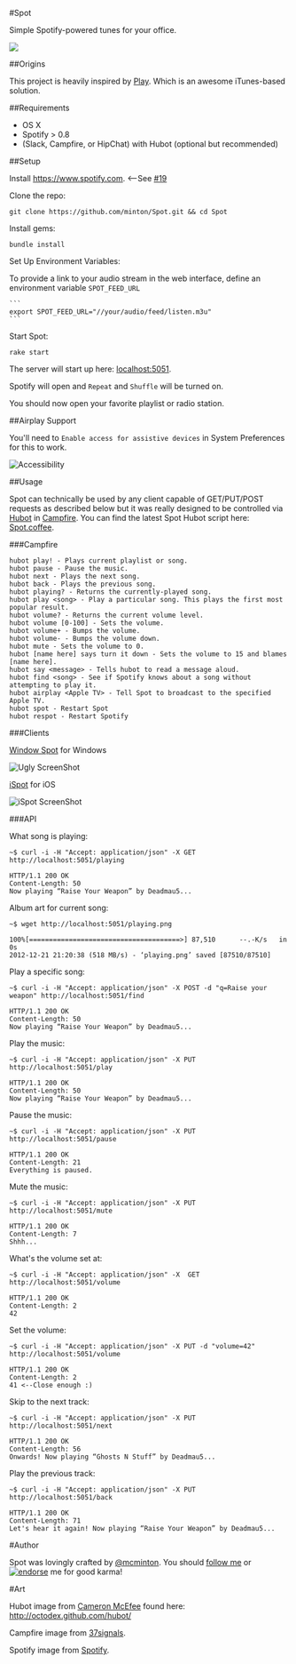 #Spot

Simple Spotify-powered tunes for your office.

![](https://github.com/minton/Spot/raw/master/resources/Diagram.gif)

##Origins

This project is heavily inspired by [Play](https://github.com/play/play). Which is an awesome iTunes-based solution.

##Requirements

*   OS X
*   Spotify > 0.8
*   (Slack, Campfire, or HipChat) with Hubot (optional but recommended)

##Setup

Install https://www.spotify.com. <--See [#19](https://github.com/minton/Spot/pull/19#issuecomment-78389706)

Clone the repo:

    git clone https://github.com/minton/Spot.git && cd Spot

Install gems:

    bundle install

Set Up Environment Variables:

To provide a link to your audio stream in the web interface, define an environment variable `SPOT_FEED_URL`

    ```
    export SPOT_FEED_URL="//your/audio/feed/listen.m3u"
    ```

Start Spot:

    rake start

The server will start up here: [localhost:5051](http://localhost:5051).

Spotify will open and `Repeat` and `Shuffle` will be turned on.

You should now open your favorite playlist or radio station.

##Airplay Support

You'll need to `Enable access for assistive devices` in System Preferences for this to work.

![Accessibility](http://i.imgur.com/N8rwAee.png)

##Usage

Spot can technically be used by any client capable of GET/PUT/POST requests as described below but it was really designed to be controlled via [Hubot](http://hubot.github.com/) in [Campfire](http://campfirenow.com/). You can find the latest Spot Hubot script here: [Spot.coffee](https://raw.github.com/github/hubot-scripts/master/src/scripts/spot.coffee).

###Campfire

    hubot play! - Plays current playlist or song.
    hubot pause - Pause the music.
    hubot next - Plays the next song.
    hubot back - Plays the previous song.
    hubot playing? - Returns the currently-played song.
    hubot play <song> - Play a particular song. This plays the first most popular result.
    hubot volume? - Returns the current volume level.
    hubot volume [0-100] - Sets the volume.
    hubot volume+ - Bumps the volume.
    hubot volume- - Bumps the volume down.
    hubot mute - Sets the volume to 0.
    hubot [name here] says turn it down - Sets the volume to 15 and blames [name here].
    hubot say <message> - Tells hubot to read a message aloud.
    hubot find <song> - See if Spotify knows about a song without attempting to play it.
    hubot airplay <Apple TV> - Tell Spot to broadcast to the specified Apple TV.
    hubot spot - Restart Spot
    hubot respot - Restart Spotify

###Clients

[Window Spot](https://github.com/minton/windowspot) for Windows

![Ugly ScreenShot](https://raw.github.com/minton/windowspot/master/UglyScreenShot.PNG)

[iSpot](http://github.com/otternq/iSpot) for iOS

![iSpot ScreenShot](https://s3.amazonaws.com/ispot/iOS+Simulator+Screen+shot+Jan+25%2C+2014%2C+10.53.21+AM.png)

###API

What song is playing:

    ~$ curl -i -H "Accept: application/json" -X GET http://localhost:5051/playing
    
    HTTP/1.1 200 OK
    Content-Length: 50
    Now playing “Raise Your Weapon” by Deadmau5...

Album art for current song:

    ~$ wget http://localhost:5051/playing.png
    
    100%[======================================>] 87,510      --.-K/s   in 0s      
    2012-12-21 21:20:38 (518 MB/s) - ‘playing.png’ saved [87510/87510]
    
Play a specific song:

    ~$ curl -i -H "Accept: application/json" -X POST -d "q=Raise your weapon" http://localhost:5051/find
    
    HTTP/1.1 200 OK
    Content-Length: 50
    Now playing “Raise Your Weapon” by Deadmau5...
    
Play the music:

    ~$ curl -i -H "Accept: application/json" -X PUT http://localhost:5051/play
    
    HTTP/1.1 200 OK
    Content-Length: 50
    Now playing “Raise Your Weapon” by Deadmau5...

Pause the music:

    ~$ curl -i -H "Accept: application/json" -X PUT http://localhost:5051/pause
    
    HTTP/1.1 200 OK
    Content-Length: 21
    Everything is paused.

Mute the music:

    ~$ curl -i -H "Accept: application/json" -X PUT http://localhost:5051/mute
    
    HTTP/1.1 200 OK
    Content-Length: 7
    Shhh...
    
What's the volume set at:

    ~$ curl -i -H "Accept: application/json" -X  GET http://localhost:5051/volume
    
    HTTP/1.1 200 OK
    Content-Length: 2
    42
    
Set the volume:

    ~$ curl -i -H "Accept: application/json" -X PUT -d "volume=42" http://localhost:5051/volume
    
    HTTP/1.1 200 OK
    Content-Length: 2
    41 <--Close enough :)
    
Skip to the next track:

    ~$ curl -i -H "Accept: application/json" -X PUT http://localhost:5051/next
    
    HTTP/1.1 200 OK
    Content-Length: 56
    Onwards! Now playing “Ghosts N Stuff” by Deadmau5...

Play the previous track:

    ~$ curl -i -H "Accept: application/json" -X PUT http://localhost:5051/back
    
    HTTP/1.1 200 OK
    Content-Length: 71
    Let's hear it again! Now playing “Raise Your Weapon” by Deadmau5...
    
#Author

Spot was lovingly crafted by [@mcminton](https://twitter.com/mcminton). You should [follow me](https://twitter.com/intent/follow?screen_name=mcminton) or [![endorse](https://api.coderwall.com/minton/endorsecount.png)](https://coderwall.com/minton) me for good karma! 

#Art

Hubot image from [Cameron McEfee](https://github.com/cameronmcefee) found here: http://octodex.github.com/hubot/

Campfire image from [37signals](http://37signals.com/).

Spotify image from [Spotify](http://spotify.com/).

    

